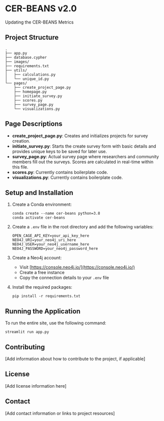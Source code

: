 # CER-BEANS v2.0

Updating the CER-BEANS Metrics

## Project Structure

```
.
├── app.py
├── database.cypher
├── images/
├── requirements.txt
├── utils/
│   ├── calculations.py
│   └── unique_id.py
└── pages/
    ├── create_project_page.py
    ├── homepage.py
    ├── initiate_survey.py
    ├── scores.py
    ├── survey_page.py
    └── visualizations.py
```

## Page Descriptions

- **create_project_page.py**: Creates and initializes projects for survey creation.
- **initiate_survey.py**: Starts the create survey form with basic details and provides unique keys to be saved for later use.
- **survey_page.py**: Actual survey page where researchers and community members fill out the surveys. Scores are calculated in real-time within this file.
- **scores.py**: Currently contains boilerplate code.
- **visualizations.py**: Currently contains boilerplate code.

## Setup and Installation

1. Create a Conda environment:
   ```
   conda create --name cer-beans python=3.8
   conda activate cer-beans
   ```

2. Create a `.env` file in the root directory and add the following variables:
   ```
   OPEN_CAGE_API_KEY=your_api_key_here
   NEO4J_URI=your_neo4j_uri_here
   NEO4J_USER=your_neo4j_username_here
   NEO4J_PASSWORD=your_neo4j_password_here
   ```

3. Create a Neo4j account:
   - Visit [https://console.neo4j.io/](https://console.neo4j.io/)
   - Create a free instance
   - Copy the connection details to your `.env` file

4. Install the required packages:
   ```
   pip install -r requirements.txt
   ```

## Running the Application

To run the entire site, use the following command:

```
streamlit run app.py
```

## Contributing

[Add information about how to contribute to the project, if applicable]

## License

[Add license information here]

## Contact

[Add contact information or links to project resources]
